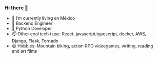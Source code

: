 ### Hi there 👋



- 🔭 I’m currently living en México
- 🌱 Backend Engineer
- 💬 Python Developer
- 📫 Other cool tech i use: React, javascript,typescript,  docker, AWS, Django, Flask, Tornado
- 😄 Hobbies: Mountain biking, action RPG videogames, writing, reading and art films


